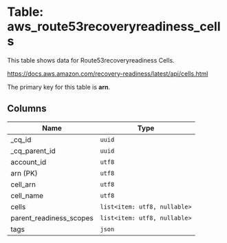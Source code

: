 # Table: aws_route53recoveryreadiness_cells

This table shows data for Route53recoveryreadiness Cells.

https://docs.aws.amazon.com/recovery-readiness/latest/api/cells.html

The primary key for this table is **arn**.

## Columns

| Name          | Type          |
| ------------- | ------------- |
|_cq_id|`uuid`|
|_cq_parent_id|`uuid`|
|account_id|`utf8`|
|arn (PK)|`utf8`|
|cell_arn|`utf8`|
|cell_name|`utf8`|
|cells|`list<item: utf8, nullable>`|
|parent_readiness_scopes|`list<item: utf8, nullable>`|
|tags|`json`|
